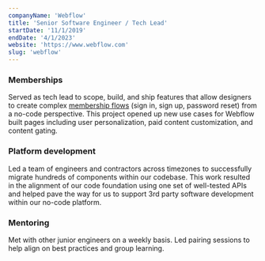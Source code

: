```yaml
---
companyName: 'Webflow'
title: 'Senior Software Engineer / Tech Lead'
startDate: '11/1/2019'
endDate: '4/1/2023'
website: 'https://www.webflow.com'
slug: 'webflow'
---
```


### Memberships

Served as tech lead to scope, build, and ship features that allow designers to create complex [membership flows](https://webflow.com/memberships) (sign in, sign up, password reset) from a no-code perspective. This project opened up new use cases for Webflow built pages including user personalization, paid content customization, and content gating.

### Platform development

Led a team of engineers and contractors across timezones to successfully migrate hundreds of components within our codebase. This work resulted in the alignment of our code foundation using one set of well-tested APIs and helped pave the way for us to support 3rd party software development within our no-code platform.

### Mentoring

Met with other junior engineers on a weekly basis. Led pairing sessions to help align on best practices and group learning.
